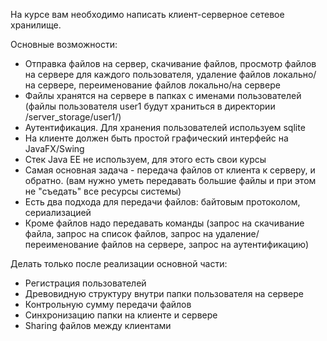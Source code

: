 На курсе вам необходимо написать клиент-серверное сетевое хранилище.

Основные возможности:
- Отправка файлов на сервер, скачивание файлов, просмотр файлов на сервере для каждого пользователя, удаление файлов локально/на сервере, переименование файлов локально/на сервере
- Файлы хранятся на сервере в папках с именами пользователей
(файлы пользователя user1 будут храниться в директории /server_storage/user1/)
- Аутентификация. Для хранения пользователей используем sqlite
- На клиенте должен быть простой графический интерфейс на JavaFX/Swing
- Стек Java EE не используем, для этого есть свои курсы
- Самая основная задача - передача файлов от клиента к серверу, и обратно.
(вам нужно уметь передавать большие файлы и при этом не "съедать" все ресурсы системы)
- Есть два подхода для передачи файлов: байтовым протоколом, сериализацией
- Кроме файлов надо передавать команды (запрос на скачивание файла, запрос на список файлов, запрос на удаление/переименование файлов на сервере, запрос на аутентификацию)

Делать только после реализации основной части:
- Регистрация пользователей
- Древовидную структуру внутри папки пользователя на сервере
- Контрольную сумму передачи файлов
- Синхронизацию папки на клиенте и сервере
- Sharing файлов между клиентами